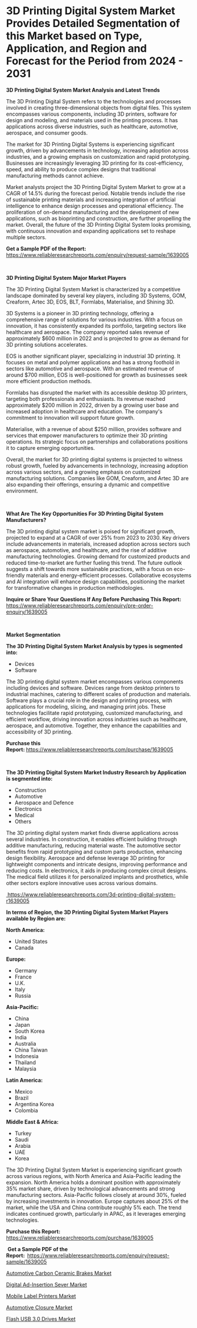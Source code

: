 <p><h1>3D Printing Digital System Market Provides Detailed Segmentation of this Market based on Type, Application, and Region and Forecast for the Period from 2024 - 2031</h1></p><p><strong>3D Printing Digital System Market Analysis and Latest Trends</strong></p>
<p><p>The 3D Printing Digital System refers to the technologies and processes involved in creating three-dimensional objects from digital files. This system encompasses various components, including 3D printers, software for design and modeling, and materials used in the printing process. It has applications across diverse industries, such as healthcare, automotive, aerospace, and consumer goods.</p><p>The market for 3D Printing Digital Systems is experiencing significant growth, driven by advancements in technology, increasing adoption across industries, and a growing emphasis on customization and rapid prototyping. Businesses are increasingly leveraging 3D printing for its cost-efficiency, speed, and ability to produce complex designs that traditional manufacturing methods cannot achieve.</p><p>Market analysts project the 3D Printing Digital System Market to grow at a CAGR of 14.5% during the forecast period. Notable trends include the rise of sustainable printing materials and increasing integration of artificial intelligence to enhance design processes and operational efficiency. The proliferation of on-demand manufacturing and the development of new applications, such as bioprinting and construction, are further propelling the market. Overall, the future of the 3D Printing Digital System looks promising, with continuous innovation and expanding applications set to reshape multiple sectors.</p></p>
<p><strong>Get a Sample PDF of the Report:&nbsp;</strong> <a href="https://www.reliableresearchreports.com/enquiry/request-sample/1639005?utm_campaign=13&utm_medium=2&utm_source=Github&utm_content=ia&utm_term=25092024&utm_id=3d-printing-digital-system">https://www.reliableresearchreports.com/enquiry/request-sample/1639005</a></p>
<p>&nbsp;</p>
<p><strong>3D Printing Digital System Major Market Players</strong></p>
<p><p>The 3D Printing Digital System Market is characterized by a competitive landscape dominated by several key players, including 3D Systems, GOM, Creaform, Artec 3D, EOS, BLT, Formlabs, Materialise, and Shining 3D. </p><p>3D Systems is a pioneer in 3D printing technology, offering a comprehensive range of solutions for various industries. With a focus on innovation, it has consistently expanded its portfolio, targeting sectors like healthcare and aerospace. The company reported sales revenue of approximately $600 million in 2022 and is projected to grow as demand for 3D printing solutions accelerates.</p><p>EOS is another significant player, specializing in industrial 3D printing. It focuses on metal and polymer applications and has a strong foothold in sectors like automotive and aerospace. With an estimated revenue of around $700 million, EOS is well-positioned for growth as businesses seek more efficient production methods.</p><p>Formlabs has disrupted the market with its accessible desktop 3D printers, targeting both professionals and enthusiasts. Its revenue reached approximately $200 million in 2022, driven by a growing user base and increased adoption in healthcare and education. The company's commitment to innovation will support future growth.</p><p>Materialise, with a revenue of about $250 million, provides software and services that empower manufacturers to optimize their 3D printing operations. Its strategic focus on partnerships and collaborations positions it to capture emerging opportunities.</p><p>Overall, the market for 3D printing digital systems is projected to witness robust growth, fueled by advancements in technology, increasing adoption across various sectors, and a growing emphasis on customized manufacturing solutions. Companies like GOM, Creaform, and Artec 3D are also expanding their offerings, ensuring a dynamic and competitive environment.</p></p>
<p>&nbsp;</p>
<p><strong>What Are The Key Opportunities For 3D Printing Digital System Manufacturers?</strong></p>
<p><p>The 3D printing digital system market is poised for significant growth, projected to expand at a CAGR of over 25% from 2023 to 2030. Key drivers include advancements in materials, increased adoption across sectors such as aerospace, automotive, and healthcare, and the rise of additive manufacturing technologies. Growing demand for customized products and reduced time-to-market are further fueling this trend. The future outlook suggests a shift towards more sustainable practices, with a focus on eco-friendly materials and energy-efficient processes. Collaborative ecosystems and AI integration will enhance design capabilities, positioning the market for transformative changes in production methodologies.</p></p>
<p><strong>Inquire or Share Your Questions If Any Before Purchasing This Report:</strong> <a href="https://www.reliableresearchreports.com/enquiry/pre-order-enquiry/1639005?utm_campaign=13&utm_medium=2&utm_source=Github&utm_content=ia&utm_term=25092024&utm_id=3d-printing-digital-system">https://www.reliableresearchreports.com/enquiry/pre-order-enquiry/1639005</a></p>
<p>&nbsp;</p>
<p><strong>Market Segmentation</strong></p>
<p><strong>The 3D Printing Digital System Market Analysis by types is segmented into:</strong></p>
<p><ul><li>Devices</li><li>Software</li></ul></p>
<p><p>The 3D printing digital system market encompasses various components including devices and software. Devices range from desktop printers to industrial machines, catering to different scales of production and materials. Software plays a crucial role in the design and printing process, with applications for modeling, slicing, and managing print jobs. These technologies facilitate rapid prototyping, customized manufacturing, and efficient workflow, driving innovation across industries such as healthcare, aerospace, and automotive. Together, they enhance the capabilities and accessibility of 3D printing.</p></p>
<p><strong>Purchase this Report:&nbsp;</strong><a href="https://www.reliableresearchreports.com/purchase/1639005?utm_campaign=13&utm_medium=2&utm_source=Github&utm_content=ia&utm_term=25092024&utm_id=3d-printing-digital-system">https://www.reliableresearchreports.com/purchase/1639005</a></p>
<p>&nbsp;</p>
<p><strong>The 3D Printing Digital System Market Industry Research by Application is segmented into:</strong></p>
<p><ul><li>Construction</li><li>Automotive</li><li>Aerospace and Defence</li><li>Electronics</li><li>Medical</li><li>Others</li></ul></p>
<p><p>The 3D printing digital system market finds diverse applications across several industries. In construction, it enables efficient building through additive manufacturing, reducing material waste. The automotive sector benefits from rapid prototyping and custom parts production, enhancing design flexibility. Aerospace and defense leverage 3D printing for lightweight components and intricate designs, improving performance and reducing costs. In electronics, it aids in producing complex circuit designs. The medical field utilizes it for personalized implants and prosthetics, while other sectors explore innovative uses across various domains.</p></p>
<p><a href="https://www.reliableresearchreports.com/3d-printing-digital-system-r1639005?utm_campaign=13&utm_medium=2&utm_source=Github&utm_content=ia&utm_term=25092024&utm_id=3d-printing-digital-system">&nbsp;https://www.reliableresearchreports.com/3d-printing-digital-system-r1639005</a></p>
<p><strong>In terms of Region, the 3D Printing Digital System Market Players available by Region are:</strong></p>
<p>
    <p> <strong> North America: </strong>
        <ul>
            <li>United States</li>
            <li>Canada</li>
        </ul>
        </p> 
    <p> <strong> Europe: </strong>
        <ul>
            <li>Germany</li>
            <li>France</li>
            <li>U.K.</li>
            <li>Italy</li>
            <li>Russia</li>
        </ul>
        </p> 
    <p> <strong> Asia-Pacific: </strong>
        <ul>
            <li>China</li>
            <li>Japan</li>
            <li>South Korea</li>
            <li>India</li>
            <li>Australia</li>
            <li>China Taiwan</li>
            <li>Indonesia</li>
            <li>Thailand</li>
            <li>Malaysia</li>
        </ul>
        </p> 
    <p> <strong> Latin America: </strong>
        <ul>
            <li>Mexico</li>
            <li>Brazil</li>
            <li>Argentina Korea</li>
            <li>Colombia</li>
        </ul>
        </p> 
    <p> <strong> Middle East & Africa: </strong>
        <ul>
            <li>Turkey</li>
            <li>Saudi</li>
            <li>Arabia</li>
            <li>UAE</li>
            <li>Korea</li>
        </ul>
    </p>
    </p>
<p><p>The 3D Printing Digital System Market is experiencing significant growth across various regions, with North America and Asia-Pacific leading the expansion. North America holds a dominant position with approximately 35% market share, driven by technological advancements and strong manufacturing sectors. Asia-Pacific follows closely at around 30%, fueled by increasing investments in innovation. Europe captures about 25% of the market, while the USA and China contribute roughly 5% each. The trend indicates continued growth, particularly in APAC, as it leverages emerging technologies.</p></p>
<p><strong>Purchase this Report: </strong><a href="https://www.reliableresearchreports.com/purchase/1639005?utm_campaign=13&utm_medium=2&utm_source=Github&utm_content=ia&utm_term=25092024&utm_id=3d-printing-digital-system">https://www.reliableresearchreports.com/purchase/1639005</a></p>
<p>&nbsp;<strong>Get a Sample PDF of the Report:&nbsp;&nbsp;</strong><a href="https://www.reliableresearchreports.com/enquiry/request-sample/1639005?utm_campaign=13&utm_medium=2&utm_source=Github&utm_content=ia&utm_term=25092024&utm_id=3d-printing-digital-system">https://www.reliableresearchreports.com/enquiry/request-sample/1639005</a></p>
<p><strong></strong></p>
<p><p><a href="https://www.linkedin.com/pulse/role-automotive-carbon-ceramic-brakes-market-applications-passenger-afakf?utm_campaign=13&utm_medium=2&utm_source=Github&utm_content=ia&utm_term=25092024&utm_id=3d-printing-digital-system">Automotive Carbon Ceramic Brakes Market</a></p><p><a href="https://github.com/Chiragrp22/Market-Research-Report-List-6/blob/main/digital-ad-insertion-sever-market.md?utm_campaign=13&utm_medium=2&utm_source=Github&utm_content=ia&utm_term=25092024&utm_id=3d-printing-digital-system">Digital Ad-Insertion Sever Market</a></p><p><a href="https://issuu.com/reportprime-2/docs/mobile-label-printers-market-size-2_af5b507b225929?utm_campaign=13&utm_medium=2&utm_source=Github&utm_content=ia&utm_term=25092024&utm_id=3d-printing-digital-system">Mobile Label Printers Market</a></p><p><a href="https://www.linkedin.com/pulse/global-automotive-closure-market-focus-product-type-doorswindowssunrooftailgateengine-ys4hf?utm_campaign=13&utm_medium=2&utm_source=Github&utm_content=ia&utm_term=25092024&utm_id=3d-printing-digital-system">Automotive Closure Market</a></p><p><a href="https://github.com/MarciaRunte/Market-Research-Report-List-1/blob/main/flash-usb-30-drives-market.md?utm_campaign=13&utm_medium=2&utm_source=Github&utm_content=ia&utm_term=25092024&utm_id=3d-printing-digital-system">Flash USB 3.0 Drives Market</a></p></p>